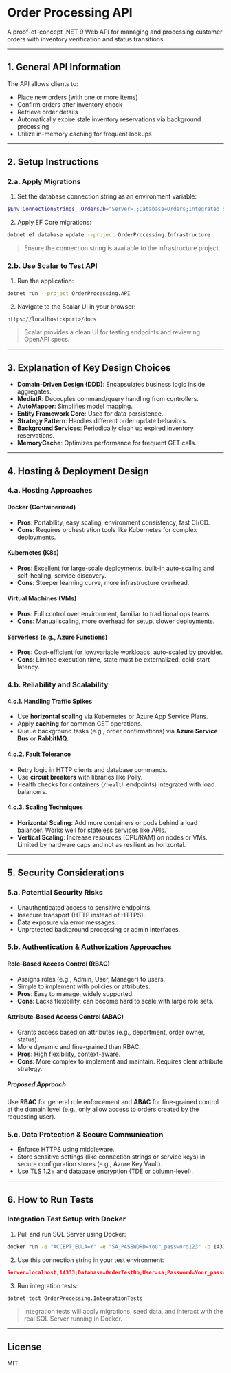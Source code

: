 # Order Processing API

A proof-of-concept .NET 9 Web API for managing and processing customer orders with inventory verification and status transitions.

---

## 1. General API Information

The API allows clients to:
- Place new orders (with one or more items)
- Confirm orders after inventory check
- Retrieve order details
- Automatically expire stale inventory reservations via background processing
- Utilize in-memory caching for frequent lookups

---

## 2. Setup Instructions

### 2.a. Apply Migrations

1. Set the database connection string as an environment variable:

```powershell
$Env:ConnectionStrings__OrdersDb="Server=.;Database=Orders;Integrated Security=SSPI;TrustServerCertificate=True;"
```

2. Apply EF Core migrations:

```bash
dotnet ef database update --project OrderProcessing.Infrastructure
```

> Ensure the connection string is available to the infrastructure project.

### 2.b. Use Scalar to Test API

1. Run the application:
```bash
dotnet run --project OrderProcessing.API
```

2. Navigate to the Scalar UI in your browser:
```
https://localhost:<port>/docs
```

> Scalar provides a clean UI for testing endpoints and reviewing OpenAPI specs.

---

## 3. Explanation of Key Design Choices

- **Domain-Driven Design (DDD)**: Encapsulates business logic inside aggregates.
- **MediatR**: Decouples command/query handling from controllers.
- **AutoMapper**: Simplifies model mapping.
- **Entity Framework Core**: Used for data persistence.
- **Strategy Pattern**: Handles different order update behaviors.
- **Background Services**: Periodically clean up expired inventory reservations.
- **MemoryCache**: Optimizes performance for frequent GET calls.

---

## 4. Hosting & Deployment Design

### 4.a. Hosting Approaches

#### Docker (Containerized)

- **Pros**: Portability, easy scaling, environment consistency, fast CI/CD.
- **Cons**: Requires orchestration tools like Kubernetes for complex deployments.

#### Kubernetes (K8s)

- **Pros**: Excellent for large-scale deployments, built-in auto-scaling and self-healing, service discovery.
- **Cons**: Steeper learning curve, more infrastructure overhead.

#### Virtual Machines (VMs)

- **Pros**: Full control over environment, familiar to traditional ops teams.
- **Cons**: Manual scaling, more overhead for setup, slower deployments.

#### Serverless (e.g., Azure Functions)

- **Pros**: Cost-efficient for low/variable workloads, auto-scaled by provider.
- **Cons**: Limited execution time, state must be externalized, cold-start latency.

### 4.b. Reliability and Scalability

#### 4.c.1. Handling Traffic Spikes

- Use **horizontal scaling** via Kubernetes or Azure App Service Plans.
- Apply **caching** for common GET operations.
- Queue background tasks (e.g., order confirmations) via **Azure Service Bus** or **RabbitMQ**.

#### 4.c.2. Fault Tolerance

- Retry logic in HTTP clients and database commands.
- Use **circuit breakers** with libraries like Polly.
- Health checks for containers (`/health` endpoints) integrated with load balancers.

#### 4.c.3. Scaling Techniques

- **Horizontal Scaling**: Add more containers or pods behind a load balancer. Works well for stateless services like APIs.
- **Vertical Scaling**: Increase resources (CPU/RAM) on nodes or VMs. Limited by hardware caps and not as resilient as horizontal.

---

## 5. Security Considerations

### 5.a. Potential Security Risks

- Unauthenticated access to sensitive endpoints.
- Insecure transport (HTTP instead of HTTPS).
- Data exposure via error messages.
- Unprotected background processing or admin interfaces.

### 5.b. Authentication & Authorization Approaches

#### Role-Based Access Control (RBAC)

- Assigns roles (e.g., Admin, User, Manager) to users.
- Simple to implement with policies or attributes.
- **Pros**: Easy to manage, widely supported.
- **Cons**: Lacks flexibility, can become hard to scale with large role sets.

#### Attribute-Based Access Control (ABAC)

- Grants access based on attributes (e.g., department, order owner, status).
- More dynamic and fine-grained than RBAC.
- **Pros**: High flexibility, context-aware.
- **Cons**: More complex to implement and maintain. Requires clear attribute strategy.

##### Proposed Approach

Use **RBAC** for general role enforcement and **ABAC** for fine-grained control at the domain level (e.g., only allow access to orders created by the requesting user).

### 5.c. Data Protection & Secure Communication

- Enforce HTTPS using middleware.
- Store sensitive settings (like connection strings or service keys) in secure configuration stores (e.g., Azure Key Vault).
- Use TLS 1.2+ and database encryption (TDE or column-level).

---

## 6. How to Run Tests

### Integration Test Setup with Docker

1. Pull and run SQL Server using Docker:

```bash
docker run -e "ACCEPT_EULA=Y" -e "SA_PASSWORD=Your_password123" -p 14333:1433 --name sqlserver_test -d mcr.microsoft.com/mssql/server:2022-latest
```

2. Use this connection string in your test environment:

```json
Server=localhost,14333;Database=OrderTestDb;User=sa;Password=Your_password123;TrustServerCertificate=True;
```

3. Run integration tests:

```bash
dotnet test OrderProcessing.IntegrationTests
```

> Integration tests will apply migrations, seed data, and interact with the real SQL Server running in Docker.

---

## License

MIT